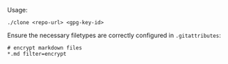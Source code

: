 Usage:

    ./clone <repo-url> <gpg-key-id>

Ensure the necessary filetypes are correctly configured in `.gitattributes`:

    # encrypt markdown files
    *.md filter=encrypt
